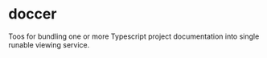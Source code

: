 # doccer
Toos for bundling one or more Typescript project documentation into single runable viewing service.
